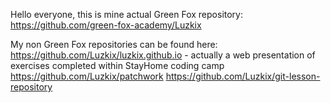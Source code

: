 Hello everyone, this is mine actual Green Fox repository:
https://github.com/green-fox-academy/Luzkix

My non Green Fox repositories can be found here:
https://github.com/Luzkix/luzkix.github.io - actually a web presentation of exercises completed within StayHome coding camp
https://github.com/Luzkix/patchwork
https://github.com/Luzkix/git-lesson-repository
